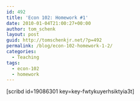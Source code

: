 ```yaml
---
id: 492
title: 'Econ 102: Homework #1'
date: 2010-01-04T21:00:27+00:00
author: tom_schenk
layout: post
guid: http://tomschenkjr.net/?p=492
permalink: /blog/econ-102-homework-1-2/
categories:
  - Teaching
tags:
  - econ-102
  - homework
---
```

[scribd id=19086301 key=key-fwtykuyerhsiktyia3t]